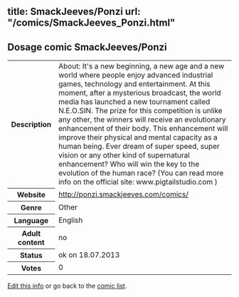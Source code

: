 title: SmackJeeves/Ponzi
url: "/comics/SmackJeeves_Ponzi.html"
---
Dosage comic SmackJeeves/Ponzi
-----------------------------------------

<p id="msg"></p>
<script type="text/javascript">
if (window.location.search === '?edit_info_mail=sent_ok') {
  var elem = document.getElementById("msg");
  elem.innerHTML = 'Edited information sucessfully sent for review, which is usually done daily. Thanks!';
  elem.className = 'ok';
}
</script>
<table class="comicinfo">
<tr>
<th>Description</th><td>About: It's a new beginning, a new age and a new world where people enjoy advanced industrial games, technology and entertainment. At this moment, after a mysterious broadcast, the world media has launched a new tournament called N.E.O.SIN. The prize for this competition is unlike any other, the winners will receive an evolutionary enhancement of their body. This enhancement will improve their physical and mental capacity as a human being. Ever dream of super speed, super vision or any other kind of supernatural enhancement? Who will win the key to the evolution of the human race? (You can read more info on the official site: www.pigtailstudio.com )</td>
</tr>
<tr>
<th>Website</th><td><a href="http://ponzi.smackjeeves.com/comics/">http://ponzi.smackjeeves.com/comics/</a></td>
</tr>
<tr>
<th>Genre</th><td>Other</td>
</tr>
<tr>
<th>Language</th><td>English</td>
</tr>
<tr>
<th>Adult content</th><td>no</td>
</tr>
<tr>
<th>Status</th><td>ok on 18.07.2013</td>
</tr>
<tr>
<th>Votes</th><td>0</td>
</tr>
</table>

[Edit this info](SmackJeeves_Ponzi_edit.html) or go back to the [comic list](../comic-index.html).
